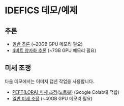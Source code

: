 # IDEFICS 데모/예제

## 추론
- [일반 추론](inference.py) (~20GB GPU 메모리 필요)
- [4비트 양자화 추론](inference_4bit.py) (~7GB GPU 메모리 필요)

## 미세 조정

다음 데모에서는 이미지 캡션 작업을 사용합니다.

- [PEFT(LORA) 미세 조정(노트북)](finetune_image_captioning_peft.ipynb) (Google Colab에 적합)
- [일반 미세 조정](finetune_image_captioning.py) (~40GB GPU 메모리 필요)

